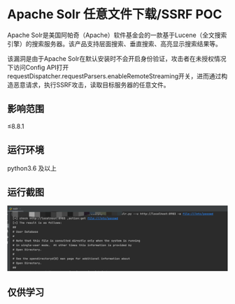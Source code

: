 # Apache Solr 任意文件下载/SSRF POC
Apache Solr是美国阿帕奇（Apache）软件基金会的一款基于Lucene（全文搜索引擎）的搜索服务器。该产品支持层面搜索、垂直搜索、高亮显示搜索结果等。

该漏洞是由于Apache Solr在默认安装时不会开启身份验证，攻击者在未授权情况下访问Config API打开requestDispatcher.requestParsers.enableRemoteStreaming开关，进而通过构造恶意请求，执行SSRF攻击，读取目标服务器的任意文件。

影响范围
----

≤8.8.1

运行环境
----

python3.6 及以上

**运行截图**
--------

![image](Apache%20Solr%20%E4%BB%BB%E6%84%8F%E6%96%87%E4%BB%B6%E4%B8%8B%E8%BD%BDSSRF%20POC/112407628-661d5d80-8d51-11eb-8edc-59ebf4f31c9a.png)

仅供学习
----